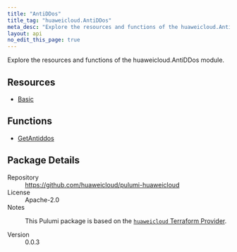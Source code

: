 ```yaml
---
title: "AntiDDos"
title_tag: "huaweicloud.AntiDDos"
meta_desc: "Explore the resources and functions of the huaweicloud.AntiDDos module."
layout: api
no_edit_this_page: true
---
```


<!-- WARNING: this file was generated by Pulumi Docs Generator. -->
<!-- Do not edit by hand unless you're certain you know what you are doing! -->

Explore the resources and functions of the huaweicloud.AntiDDos module.

<h2 id="resources">Resources</h2>
<ul class="api">
    <li><a href="basic" title="Basic"><span class="api-symbol api-symbol--resource"></span>Basic</a></li>
</ul>

<h2 id="functions">Functions</h2>
<ul class="api">
    <li><a href="getantiddos" title="GetAntiddos"><span class="api-symbol api-symbol--function"></span>GetAntiddos</a></li>
</ul>

<h2 id="package-details">Package Details</h2>
<dl class="package-details">
	<dt>Repository</dt>
	<dd><a href="https://github.com/huaweicloud/pulumi-huaweicloud">https://github.com/huaweicloud/pulumi-huaweicloud</a></dd>
	<dt>License</dt>
	<dd>Apache-2.0</dd>
	<dt>Notes</dt>
	<dd><p>This Pulumi package is based on the <a href="https://github.com/huaweicloud/terraform-provider-huaweicloud"><code>huaweicloud</code> Terraform Provider</a>.</p>
</dd>
	<dt>Version</dt>
	<dd>0.0.3</dd>
</dl>

